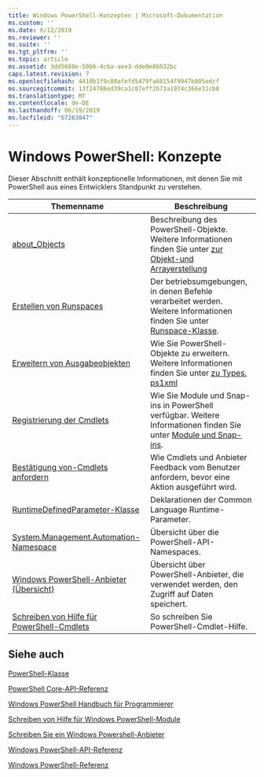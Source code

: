 ```yaml
---
title: Windows PowerShell-Konzepten | Microsoft-Dokumentation
ms.custom: ''
ms.date: 6/12/2019
ms.reviewer: ''
ms.suite: ''
ms.tgt_pltfrm: ''
ms.topic: article
ms.assetid: 3dd5608e-50b6-4c6a-aee3-dde0e86032bc
caps.latest.revision: 7
ms.openlocfilehash: 4410b1f9c80afefd5479fa68154f9947b805edcf
ms.sourcegitcommit: 13f24786ed39ca1c07eff2b73a1974c366e31cb8
ms.translationtype: MT
ms.contentlocale: de-DE
ms.lasthandoff: 06/19/2019
ms.locfileid: "67263847"
---
```

# <a name="windows-powershell-concepts"></a>Windows PowerShell: Konzepte

Dieser Abschnitt enthält konzeptionelle Informationen, mit denen Sie mit PowerShell aus eines Entwicklers Standpunkt zu verstehen.

|Themenname|Beschreibung|
|----------------|-----------------|
|[about_Objects](/powershell/module/microsoft.powershell.core/about/about_objects)|Beschreibung des PowerShell-Objekte. Weitere Informationen finden Sie unter [zur Objekt-und Arrayerstellung](/powershell/module/microsoft.powershell.core/about/about_object_creation)|
|[Erstellen von Runspaces](../hosting/creating-runspaces.md)|Der betriebsumgebungen, in denen Befehle verarbeitet werden. Weitere Informationen finden Sie unter [Runspace-Klasse](/dotnet/api/system.management.automation.runspaces.runspace).|
|[Erweitern von Ausgabeobjekten](../cmdlet/extending-output-objects.md)|Wie Sie PowerShell-Objekte zu erweitern. Weitere Informationen finden Sie unter [zu Types. ps1xml](/powershell/module/microsoft.powershell.core/about/about_types.ps1xml)|
|[Registrierung der Cmdlets](../cmdlet/registering-cmdlets.md)|Wie Sie Module und Snap-ins in PowerShell verfügbar. Weitere Informationen finden Sie unter [Module und Snap-ins](../cmdlet/modules-and-snap-ins.md).|
|[Bestätigung von-Cmdlets anfordern](../cmdlet/requesting-confirmation-from-cmdlets.md)|Wie Cmdlets und Anbieter Feedback vom Benutzer anfordern, bevor eine Aktion ausgeführt wird.|
|[RuntimeDefinedParameter-Klasse](/dotnet/api/system.management.automation.runtimedefinedparameter)|Deklarationen der Common Language Runtime-Parameter.|
|[System.Management.Automation-Namespace](/dotnet/api/System.Management.Automation)|Übersicht über die PowerShell-API-Namespaces.|
|[Windows PowerShell-Anbieter (Übersicht)](../provider/windows-powershell-provider-overview.md)|Übersicht über PowerShell-Anbieter, die verwendet werden, den Zugriff auf Daten speichert.|
|[Schreiben von Hilfe für PowerShell-Cmdlets](../help/writing-help-for-windows-powershell-cmdlets.md)|So schreiben Sie PowerShell-Cmdlet-Hilfe.|

## <a name="see-also"></a>Siehe auch

[PowerShell-Klasse](/dotnet/api/system.management.automation.powershell)

[PowerShell Core-API-Referenz](/dotnet/api/?view=pscore-6.2.0)

[Windows PowerShell Handbuch für Programmierer](windows-powershell-programmer-s-guide.md)

[Schreiben von Hilfe für Windows PowerShell-Module](../module/writing-help-for-windows-powershell-modules.md)

[Schreiben Sie ein Windows Powershell-Anbieter](../provider/writing-a-windows-powershell-provider.md)

[Windows PowerShell-API-Referenz](/dotnet/api/?view=powershellsdk-1.1.0)

[Windows PowerShell-Referenz](../windows-powershell-reference.md)